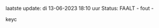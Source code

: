 laatste update: 
di 13-06-2023 18:10   uur 
Status: FAALT - fout - 
<div class="service R">keyc</div>